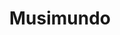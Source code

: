 ---
title: "Musimundo"
url: /ciudad-autonoma-de-buenos-aires/musimundo-avenida-corrientes/
shop: electrónica
---